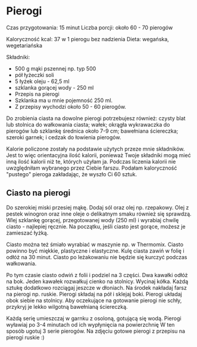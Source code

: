 # Pierogi

Czas przygotowania: 15 minut
Liczba porcji: około 60 - 70 pierogów

Kaloryczność kcal: 37 w 1 pierogu bez nadzienia
Dieta: wegańska, wegetariańska

Składniki:
- 500 g mąki pszennej np. typ 500
- pół łyżeczki soli
- 5 łyżek oleju - 62,5 ml
- szklanka gorącej wody - 250 ml
- Przepis na pierogi
- Szklanka ma u mnie pojemność 250 ml.
- Z przepisy wychodzi około 50 - 60 pierogów.

Do zrobienia ciasta na dowolne pierogi potrzebujesz również: czysty blat lub stolnica do wałkowania ciasta; wałek; okrągła wykrawaczka do pierogów lub szklankę średnica około 7-9 cm; bawełniana ściereczka; szeroki garnek; i cedzak do łowienia pierogów.

Kalorie policzone zostały na podstawie użytych przeze mnie składników. Jest to więc orientacyjna ilość kalorii, ponieważ Twoje składniki mogą mieć inną ilość kalorii niż te, których użyłam ja. Podczas liczenia kalorii nie uwzględniłam wybranego przez Ciebie farszu. Podałam kaloryczność "pustego" pieroga zakładając, że wyszło Ci 60 sztuk.

## Ciasto na pierogi
Do szerokiej miski przesiej mąkę. Dodaj sól oraz olej np. rzepakowy. Olej z pestek winogron oraz inne oleje o delikatnym smaku również się sprawdzą. Wlej szklankę gorącej, przegotowanej wody (250 ml) i wyrabiaj chwilę ciasto - najlepiej ręcznie. Na początku, jeśli ciasto jest gorące, możesz je zamieszać łyżką.

Ciasto można też śmiało wyrabiać w maszynie np. w Thermomix. Ciasto powinno być miękkie, plastyczne i elastyczne. Kulę ciasta zawiń w folię i odłóż na 30 minut. Ciasto po leżakowaniu nie będzie się kurczyć podczas wałkowania.

Po tym czasie ciasto odwiń z folii i podziel na 3 części. Dwa kawałki odłóż na bok. Jeden kawałek rozwałkuj cienko na stolnicy. Wycinaj kółka. Każdą sztukę dodatkowo rozciągaj jeszcze w dłoniach. Na środek nakładaj farsz na pierogi np. ruskie. Pierogi składaj na pół i sklejaj boki. Pierogi układaj obok siebie na stolnicy. Aby oczekujące na gotowanie pierogi nie schły, przykryj je lekko wilgotną bawełnianą ściereczką.  

Każdą serię umieszczaj w garnku z osoloną, gotującą się wodą. Pierogi wyławiaj po 3-4 minutach od ich wypłynięcia na powierzchnię W ten sposób ugotuj 3 serie pierogów.
Na zdjęciu gotowe pierogi z przepisu na pierogi ruskie :)

